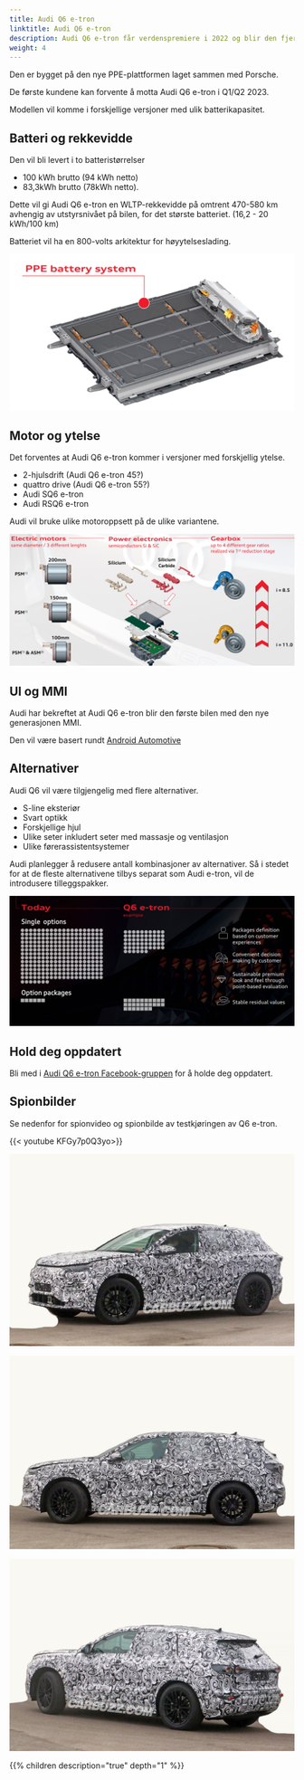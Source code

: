 ```yaml
---
title: Audi Q6 e-tron
linktitle: Audi Q6 e-tron
description: Audi Q6 e-tron får verdenspremiere i 2022 og blir den fjerde helelektriske modellen fra Audi og den mest sporty SUVen.
weight: 4
---
```


Den er bygget på den nye PPE-plattformen laget sammen med Porsche.

De første kundene kan forvente å motta Audi Q6 e-tron i Q1/Q2 2023.

Modellen vil komme i forskjellige versjoner med ulik batterikapasitet.

## Batteri og rekkevidde

Den vil bli levert i to batteristørrelser

- 100 kWh brutto (94 kWh netto)
- 83,3kWh brutto (78kWh netto).

Dette vil gi Audi Q6 e-tron en WLTP-rekkevidde på omtrent 470-580 km avhengig av utstyrsnivået på bilen,  for det største batteriet. (16,2 - 20 kWh/100 km)

Batteriet vil ha en 800-volts arkitektur for høyytelseslading.

![Batteri](battery.png "Audi Q6 batteri med 12 moduler og 100kWh brutto")

## Motor og ytelse

Det forventes at Audi Q6 e-tron kommer i versjoner med forskjellig ytelse.

- 2-hjulsdrift (Audi Q6 e-tron 45?)
- quattro drive (Audi Q6 e-tron 55?)
- Audi SQ6 e-tron
- Audi RSQ6 e-tron

Audi vil bruke ulike motoroppsett på de ulike variantene.

![Motors](motors.jpg "Motorer for Audi Q6 e-tron")

## UI og MMI

Audi har bekreftet at Audi Q6 e-tron blir den første bilen med den nye generasjonen MMI.

Den vil være basert rundt [Android Automotive](https://source.android.com/devices/automotive/start/what_automotive)

## Alternativer

Audi Q6 vil være tilgjengelig med flere alternativer.

- S-line eksteriør
- Svart optikk
- Forskjellige hjul
- Ulike seter inkludert seter med massasje og ventilasjon
- Ulike førerassistentsystemer

Audi planlegger å redusere antall kombinasjoner av alternativer. Så i stedet for at de fleste alternativene tilbys separat som Audi e-tron, vil de introdusere tilleggspakker.

![options](options.jpg "Alternativer")

## Hold deg oppdatert

Bli med i [Audi Q6 e-tron Facebook-gruppen](https://www.facebook.com/groups/114120244068685) for å holde deg oppdatert.

## Spionbilder

Se nedenfor for spionvideo og spionbilde av testkjøringen av Q6 e-tron.

{{< youtube KFGy7p0Q3yo>}}

![Carbuzz-bilde av Q6 Prototype](prototype2.jpg "Carbuzz-bilde av Q6 e-tron Prototype")

![Carbuzz-bilde av Q6 Prototype](prototype3.jpg "Carbuzz-bilde av Q6 e-tron Prototype")

![Carbuzz-bilde av Q6 Prototype](prototype4.jpg "Carbuzz-bilde av Q6 e-tron Prototype")

{{% children description="true" depth="1" %}}
